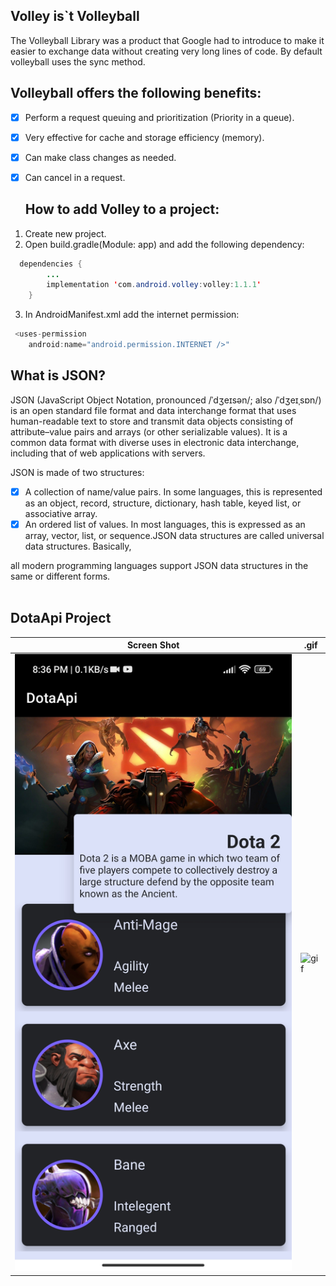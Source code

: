 ## Volley is`t Volleyball
  The Volleyball Library was a product that Google had to introduce to make it easier to exchange data without creating very long lines of code. By default volleyball uses the sync method.

## Volleyball offers the following benefits:
- [x] Perform a request queuing and prioritization (Priority in a queue).
- [x] Very effective for cache and storage efficiency (memory).
- [x] Can make class changes as needed.
- [x] Can cancel in a request.
  
   ##  How to add Volley to a project:
1. Create new project.
2. Open build.gradle(Module: app) and add the following dependency:
```java
  dependencies {
        ...
        implementation 'com.android.volley:volley:1.1.1'
    }
```
3. In AndroidManifest.xml add the internet permission:
```java
 <uses-permission
    android:name="android.permission.INTERNET />"
```
## What is JSON?
  JSON (JavaScript Object Notation, pronounced /ˈdʒeɪsən/; also /ˈdʒeɪˌsɒn/) 
  is an open standard file format and data interchange format that uses human-readable text to store 
  and transmit data objects consisting of attribute–value pairs and arrays (or other serializable values). 
  It is a common data format with diverse uses in electronic data interchange, including that of web applications with servers.<br>
  
  JSON is made of two structures:
  - [x] A collection of name/value pairs. In some languages, this is represented as an object, record, structure, dictionary, hash table, keyed list, or associative array.
  - [x] An ordered list of values. In most languages, this is expressed as an array, vector, list, or sequence.JSON data structures are called universal data structures. Basically,

all modern programming languages support JSON data structures in the same or different forms.
<br>
<br>
## DotaApi Project
Screen Shot | .gif
--- | ---
![SS] | ![gif]

[SS]: https://github.com/r3nyah/Assets/blob/main/Assets/DotaApi/Screenshot_2022-04-18-20-36-36-163_www.smktelkommlg.dotaapi.jpg?raw=true
[gif]: https://github.com/r3nyah/Assets/blob/main/Assets/DotaApi/Screenrecorder-2022-04-18-20-42-00-891.gif?raw=true
